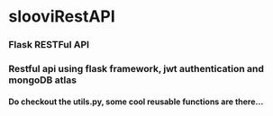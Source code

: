 # slooviRestAPI

### Flask RESTFul API

### Restful api using flask framework, jwt authentication and mongoDB atlas

#### Do checkout the utils.py, some cool reusable functions are there...
